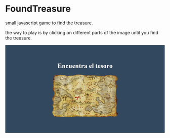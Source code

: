 # FoundTreasure
small javascript game to find the treasure.

the way to play is by clicking on different parts of the image until you find the treasure.

![alt text](https://github.com/DeveloperMat/FoundTreasure/blob/master/img/imagen_web.jpg)
